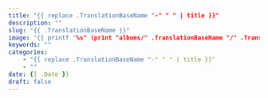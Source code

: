 ```yaml
---
title: "{{ replace .TranslationBaseName "-" " " | title }}"
description: ""
slug: "{{ .TranslationBaseName }}"
image: "{{ printf "%s" (print "albums/" .TranslationBaseName "/" .TranslationBaseName ".jpg") }}"
keywords: ""
categories: 
    - "{{ replace .TranslationBaseName "-" " " | title }}"
    - ""
date: {{ .Date }}
draft: false
---
```

